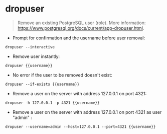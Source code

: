 # dropuser

> Remove an existing PostgreSQL user (role).
> More information: <https://www.postgresql.org/docs/current/app-dropuser.html>.

- Prompt for confirmation and the username before user removal:

`dropuser --interactive`

- Remove user instantly:

`dropuser {{username}}`

- No error if the user to be removed doesn't exist:

`dropuser --if-exists {{username}}`

- Remove a user on the server with address 127.0.0.1 on port 4321:

`dropuser -h 127.0.0.1 -p 4321 {{username}}`

- Remove a user on the server with address 127.0.0.1 on port 4321 as user "admin" :

`dropuser --username=admin --host=127.0.0.1 --port=4321 {{username}}`


